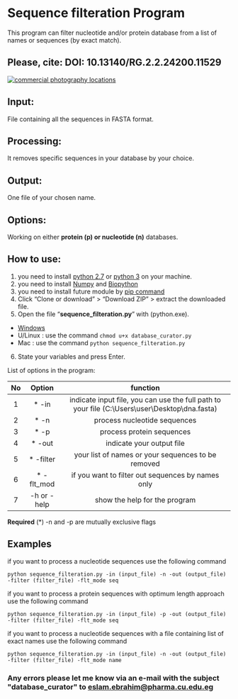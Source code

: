# Sequence filteration Program
This program can filter nucleotide and/or protein database from a list of names or sequences (by exact match).

## Please, cite: DOI: 10.13140/RG.2.2.24200.11529

<a href="http://www.freeimagehosting.net/commercial-photography/"><img src="http://i.imgur.com/RL6wMb0.png" alt="commercial photography locations"></a>

## Input:
File containing all the sequences in FASTA format.

## Processing:
It removes specific sequences in your database by your choice.

## Output:
One file of your chosen name.

## Options:
Working on either **protein (p) or nucleotide (n)** databases.

## How to use:
1.	you need to install [python 2.7](https://www.python.org/downloads/) or [python 3](https://www.python.org/downloads/) on your machine.
2. you need to install [Numpy](https://pypi.python.org/pypi/numpy) and [Biopython](http://biopython.org/wiki/Download)
3. you need to install future module by [pip command](https://docs.python.org/3/installing/)
4.	Click “Clone or download” > “Download ZIP” > extract the downloaded file.
5.	Open the file “**sequence_filteration.py**” with (python.exe).
  * [Windows](http://stackoverflow.com/a/1527012/7414020)
  * U/Linux : use the command `chmod u+x database_curator.py`
  * Mac : use the command `python sequence_filteration.py`
6.	State your variables and press Enter.

List of options in the program:

| No |    Option   |                                            function                                           |
|:--:|:-----------:|:---------------------------------------------------------------------------------------------:|
|  1 | * -in       | indicate input file, you can use the full path to your file (C:\Users\user\Desktop\dna.fasta) |
|  2 | * -n        | process nucleotide sequences                                                                  |
|  3 | * -p        | process protein sequences                                                                     |
|  4 | * -out      | indicate your output file                                                                     |
|  5 | * -filter   | your list of names or your sequences to be removed                                            |
|  6 | * -flt_mod  | if you want to filter out sequences by names only                                             |
|  7 | -h or -help | show the help for the program                                                                 |

**Required** (*)  -n and -p are mutually exclusive flags


## Examples

if you want to process a nucleotide sequences use the following command

`python sequence_filteration.py -in (input_file) -n -out (output_file) -filter (filter_file) -flt_mode seq`

if you want to process a protein sequences with optimum length approach use the following command

`python sequence_filteration.py -in (input_file) -p -out (output_file) -filter (filter_file) -flt_mode seq`

if you want to process a nucleotide sequences with a file containing list of exact names use the following command

`python sequence_filteration.py -in (input_file) -n -out (output_file) -filter (filter_file) -flt_mode name`

### Any errors please let me know via an e-mail with the subject "database_curator" to eslam.ebrahim@pharma.cu.edu.eg
